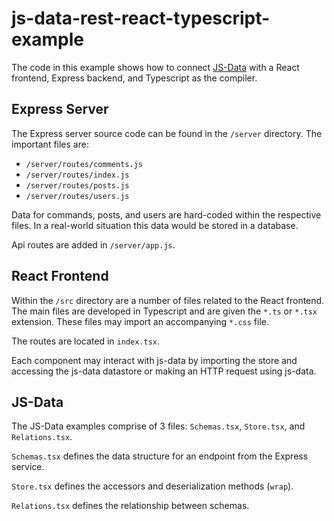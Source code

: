 # js-data-rest-react-typescript-example

The code in this example shows how to connect [JS-Data](https://www.js-data.io/) with a React frontend, Express backend, and Typescript as the compiler.

## Express Server

The Express server source code can be found in the `/server` directory. The important files are:

- `/server/routes/comments.js`
- `/server/routes/index.js`
- `/server/routes/posts.js`
- `/server/routes/users.js`

Data for commands, posts, and users are hard-coded within the respective files. In a real-world situation this data would be stored in a database.

Api routes are added in `/server/app.js`.

## React Frontend

Within the `/src` directory are a number of files related to the React frontend. The main files are developed in Typescript and are given the `*.ts` or `*.tsx` extension. These files may import an accompanying `*.css` file.

The routes are located in `index.tsx`.

Each component may interact with js-data by importing the store and accessing the js-data datastore or making an HTTP request using js-data.

## JS-Data

The JS-Data examples comprise of 3 files: `Schemas.tsx`, `Store.tsx`, and `Relations.tsx`.

`Schemas.tsx` defines the data structure for an endpoint from the Express service.

`Store.tsx` defines the accessors and deserialization methods (`wrap`).

`Relations.tsx` defines the relationship between schemas.
